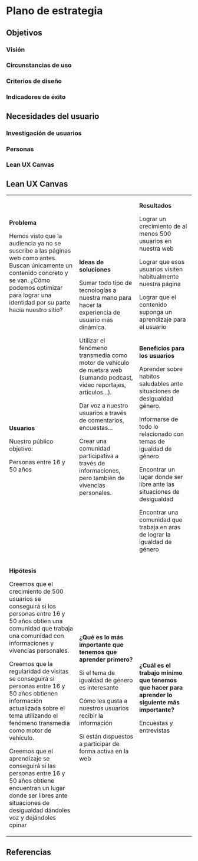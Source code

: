 # Plano de estrategia

## Objetivos 

### Visión

### Circunstancias de uso

### Criterios de diseño

### Indicadores de éxito

## Necesidades del usuario

### Investigación de usuarios

### Personas

### Lean UX Canvas

## Lean UX Canvas

<table markdown="1"><tbody><tr><td markdown="1">

**Problema**

Hemos visto que la audiencia ya no se suscribe a las páginas web como antes. Buscan únicamente un contenido concreto y se van. ¿Cómo podemos optimizar para lograr una identidad por su parte hacia nuestro sitio?

</td><td rowspan=2 markdown="1">

**Ideas de soluciones**

Sumar todo tipo de tecnologías a nuestra mano para hacer la experiencia de usuario más dinámica.

Utilizar el fenómeno transmedia como motor de vehículo de nuetsra web (sumando podcast, video reportajes, artículos...).

Dar voz a nuestro usuarios a través de comentarios, encuestas...

Crear una comunidad participativa a través de informaciones, pero también de vivencias personales.

</td><td markdown="1">

**Resultados**

Lograr un crecimiento de al menos 500 usuarios en nuestra web

Lograr que esos usuarios visiten habitualmente nuestra página

Lograr que el contenido suponga un aprendizaje para el usuario

</td></tr><tr><td markdown="1">

**Usuarios**

Nuestro público objetivo:

Personas entre 16 y 50 años

</td><td markdown="1">

**Beneficios para los usuarios**

Aprender sobre habitos saludables ante situaciones de desigualdad género.

Informarse de todo lo relacionado con temas de igualdad de género

Encontrar un lugar donde ser libre ante las situaciones de desigualdad

Encontrar una comunidad que trabaja en aras de lograr la igualdad de género

</td></tr><tr><td markdown="1">

**Hipótesis**  

Creemos que el crecimiento de 500 usuarios se conseguirá si los personas entre 16 y 50 años obtien una comunidad que trabaja una comunidad con informaciones y vivencias personales.

Creemos que la regularidad de visitas se conseguirá si personas entre 16 y 50 años obtienen información actualizada sobre el tema utilizando el fenómeno transmedia como motor de vehículo.

Creemos que el aprendizaje se conseguirá si las personas entre 16 y 50 años obtiene encuentran un lugar donde ser libres ante situaciones de desigualdad dándoles voz y dejándoles opinar 

</td><td markdown="1">

**¿Qué es lo más importante que tenemos que aprender primero?**

Si el tema de igualdad de género es interesante

Cómo les gusta a nuestros usuarios recibir la información

Si están dispuestos a participar de forma activa en la web

</td><td markdown="1">

**¿Cuál es el trabajo mínimo que tenemos que hacer para aprender lo siguiente más importante?**

Encuestas y entrevistas

</td></tr></tbody></table>

## Referencias